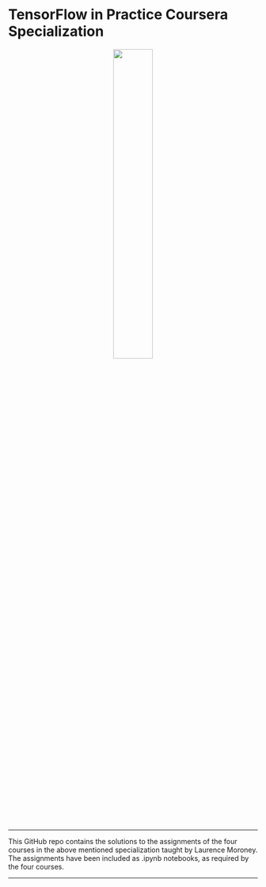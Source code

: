 # TensorFlow in Practice Coursera Specialization

<p align="center"><img width="40%" src="image/deeplearning.ai logo" /></p>

----------------------------------------------------------------------------------------

This GitHub repo contains the solutions to the assignments of the four courses in the above mentioned specialization taught by Laurence Moroney. The assignments have been included as .ipynb notebooks, as required by the four courses. 

-------------------------------------------------------------------------------------------




